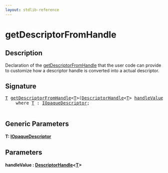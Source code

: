 ```yaml
---
layout: stdlib-reference
---
```


# getDescriptorFromHandle

## Description

Declaration of the <span class='code'><a href="getdescriptorfromhandle-3dh">getDescriptorFromHandle</a></span> that the user code can provide to customize
how a descriptor handle is converted into a actual descriptor.




## Signature 

<pre>
<a href="getdescriptorfromhandle-3dh#typeparam-T" class="code_type">T</a> <a href="getdescriptorfromhandle-3dh">getDescriptorFromHandle</a>&lt;<a href="getdescriptorfromhandle-3dh#typeparam-T" class="code_type">T</a>&gt;(<a href="../types/descriptorhandle-0a/index" class="code_type">DescriptorHandle</a>&lt;<a href="getdescriptorfromhandle-3dh#typeparam-T" class="code_type">T</a>&gt; <a href="getdescriptorfromhandle-3dh#decl-handleValue" class="code_param">handleValue</a>)
    <span class='code_keyword'>where</span> <a href="getdescriptorfromhandle-3dh#typeparam-T" class="code_type">T</a> : <a href="../interfaces/iopaquedescriptor-017/index" class="code_type">IOpaqueDescriptor</a>;

</pre>

## Generic Parameters

####  <a id="typeparam-T"></a>T: [IOpaqueDescriptor](../interfaces/iopaquedescriptor-017/index)

## Parameters

####  <a id="decl-handleValue"></a>handleValue  : [DescriptorHandle](../types/descriptorhandle-0a/index)\<[T](../types/descriptorhandle-0a/index#typeparam-T)\>

